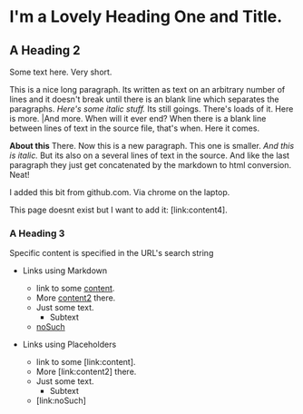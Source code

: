 # I'm a Lovely Heading One and Title.


## A Heading 2

Some text here. Very short.

This is a nice long paragraph. Its written as text on
an arbitrary number of lines
and it doesn't break until there is an blank line which separates the paragraphs. 
*Here's some italic stuff.*
Its still goings. There's loads of it. Here is more. |And more. When will it ever end? When there is a blank line between lines of text in the source file, that's when. Here it comes.

**About this** There. Now this is a new paragraph. This one is smaller.
*And this is italic.* But its also on a several lines of text in the source. 
And like the last paragraph they just get concatenated by the markdown to html conversion.
Neat!

I added this bit from github.com. Via chrome on the laptop.

This page doesnt exist but I want to add it: [link:content4].

### A Heading 3

Specific content is specified in the URL's search string

* Links using Markdown
  * link to some [content](index.html?page=content.md).
  * More [content2](index.html?page=content2.md) there.
  * Just some text.
    * Subtext
  * [noSuch](index.html?page=noSuch.md)

* Links using Placeholders
  * link to some [link:content].
  * More [link:content2] there.
  * Just some text.
    * Subtext
  * [link:noSuch]

